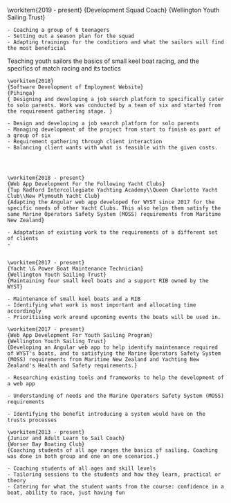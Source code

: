 \workitem{2019 - present}
    {Development Squad Coach}
    {Wellington Youth Sailing Trust}
    
    - Coaching a group of 6 teenagers
    - Setting out a season plan for the squad
    - Adapting trainings for the conditions and what the sailors will find the most beneficial 

Teaching youth sailors the basics of small keel boat racing, and the specifics of match racing and its tactics

    \workitem{2018}
    {Software Development of Employment Website}
    {Pihinga}
    { Designing and developing a job search platform to specifically cater to solo parents. Work was conducted by a team of six and started from the requirement gathering stage. }

    - Design and developing a job search platform for solo parents
    - Managing development of the project from start to finish as part of a group of six
    - Requirement gathering through client interaction
    - Balancing client wants with what is feasible with the given costs.
 



    \workitem{2018 - present}
    {Web App Development For the Following Yacht Clubs}
    {Tup Radford Intercollegiate Yachting Academy\\Queen Charlotte Yacht Club\\New Plymouth Yacht Club}
    {Adapting the Angular web app developed for WYST since 2017 for the specific needs of other Yacht Clubs. This also helps them satisfy the same Marine Operators Safety System (MOSS) requirements from Maritime New Zealand}

    - Adaptation of existing work to the requirements of a different set of clients
    - 


    \workitem{2017 - present}
    {Yacht \& Power Boat Maintenance Technician}
    {Wellington Youth Sailing Trust}
    {Maintaining four small keel boats and a support RIB owned by the WYST}

    - Maintenance of small keel boats and a RIB
    - Identifying what work is most important and allocating time accordingly
    - Prioritising work around upcoming events the boats will be used in.

    \workitem{2017 - present}
    {Web App Development For Youth Sailing Program}
    {Wellington Youth Sailing Trust}
    {Developing an Angular web app to help identify maintenance required of WYST's boats, and to satisfying the Marine Operators Safety System (MOSS) requirements from Maritime New Zealand and Yachting New Zealand's Health and Safety requirements.}

    - Researching existing tools and frameworks to help the development of a web app

    - Understanding of needs and the Marine Operators Safety System (MOSS) requirements

    - Identifying the benefit introducing a system would have on the trusts processes

    \workitem{2013 - present}
    {Junior and Adult Learn to Sail Coach}
    {Worser Bay Boating Club}
    {Coaching students of all age ranges the basics of sailing. Coaching was done in both group and one on one scenarios.}

    - Coaching students of all ages and skill levels
    - Tailoring sessions to the students and how they learn, practical or theory
    - Catering for what the student wants from the course: confidence in a boat, ability to race, just having fun